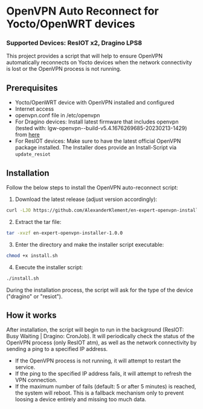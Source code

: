 # OpenVPN Auto Reconnect for Yocto/OpenWRT devices
### Supported Devices: ResIOT x2, Dragino LPS8

This project provides a script that will help to ensure OpenVPN automatically reconnects on Yocto devices when the
network connectivity is lost or the OpenVPN process is not running.

## Prerequisites

- Yocto/OpenWRT device with OpenVPN installed and configured
- Internet access
- openvpn.conf file in /etc/openvpn
- For Dragino devices: Install latest firmware that includes openvpn (tested with:
  lgw-openvpn--build-v5.4.1676269685-20230213-1429)
  from [here](https://www.dragino.com/downloads/index.php?dir=LoRa_Gateway/LPS8/Firmware/Release/)
- For ResIOT devices: Make sure to have the latest official OpenVPN package installed. The Installer does provide
  an Install-Script via ````update_resiot````

## Installation

Follow the below steps to install the OpenVPN auto-reconnect script:

1. Download the latest release (adjust version accordingly):

```bash
curl -LJO https://github.com/AlexanderKlement/en-expert-openvpn-installer/archive/refs/tags/v1.0.0.tar.gz
```

2. Extract the tar file:

```bash
tar -xvzf en-expert-openvpn-installer-1.0.0
```

3. Enter the directory and make the installer script executable:

```bash
chmod +x install.sh
```

4. Execute the installer script:

```bash
./install.sh
```

During the installation process, the script will ask for the type of the device ("dragino" or "resiot").

## How it works

After installation, the script will begin to run in the background (ResIOT: Busy Waiting | Dragino: CronJob).
It will periodically check the status of the OpenVPN process (only ResIOT atm), as well as the network connectivity by
sending a ping to
a specified IP address.

- If the OpenVPN process is not running, it will attempt to restart the service.
- If the ping to the specified IP address fails, it will attempt to refresh the VPN connection.
- If the maximum number of fails (default: 5 or after 5 minutes) is reached, the system will reboot. This is a fallback
  mechanism only to prevent loosing a device entirely and missing too much data.
